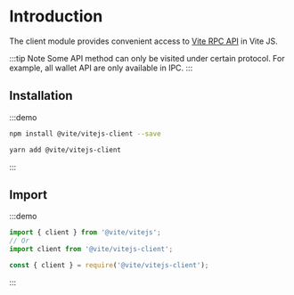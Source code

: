 # Introduction

The client module provides convenient access to [Vite RPC API](../rpc/README.md) in Vite JS.

:::tip Note
Some API method can only be visited under certain protocol. For example, all wallet API are only available in IPC.
:::

## Installation

:::demo
```bash tab:npm
npm install @vite/vitejs-client --save
```

```bash tab:yarn
yarn add @vite/vitejs-client
```
:::

## Import

:::demo
```javascript tab:ES6
import { client } from '@vite/vitejs';
// Or
import client from '@vite/vitejs-client';
```

```javascript tab:require
const { client } = require('@vite/vitejs-client');
```
:::
